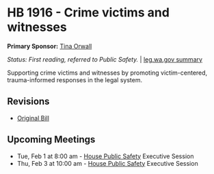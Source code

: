 # HB 1916 - Crime victims and witnesses
**Primary Sponsor:** [Tina Orwall](/person/leg/tina.orwall.md)

*Status: First reading, referred to Public Safety.* | [leg.wa.gov summary](https://app.leg.wa.gov/billsummary?BillNumber=1916&Year=2021)

Supporting crime victims and witnesses by promoting victim-centered, trauma-informed responses in the legal system.

## Revisions
* [Original Bill](1/)

## Upcoming Meetings
* Tue, Feb 1 at 8:00 am - [House Public Safety](/house/2021-22/PS/) Executive Session
* Thu, Feb 3 at 10:00 am - [House Public Safety](/house/2021-22/PS/) Executive Session
